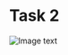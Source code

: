 # Task 2 

 ![Image text](https://github.com/Icyfrog/SE420_Homework/blob/master/10Tasks/pictures/task2.png)
